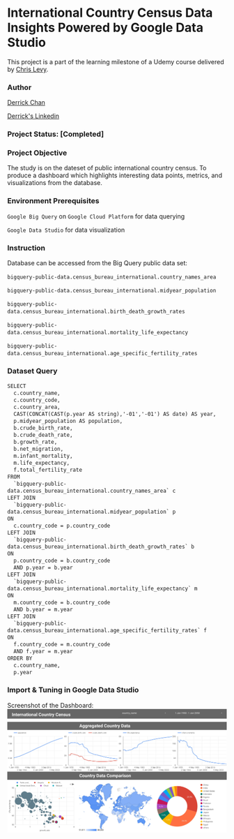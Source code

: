 # International Country Census Data Insights Powered by Google Data Studio
This project is a part of the learning milestone of a Udemy course delivered by [Chris Levy](https://www.udemy.com/sql-for-data-science-with-google-big-query/). 

### Author
[Derrick Chan](https://github.com/zhenyu92)

[Derrick's Linkedin](https://www.linkedin.com/in/zychan/)

### Project Status: [Completed]

### Project Objective
The study is on the dateset of public international country census. To produce a dashboard which highlights interesting data points, metrics, and visualizations from the database.

### Environment Prerequisites
`Google Big Query` on `Google Cloud Platform` for data querying 

`Google Data Studio` for data visualization

### Instruction
Database can be accessed from the Big Query public data set:

`bigquery-public-data.census_bureau_international.country_names_area`

`bigquery-public-data.census_bureau_international.midyear_population`

`bigquery-public-data.census_bureau_international.birth_death_growth_rates`

`bigquery-public-data.census_bureau_international.mortality_life_expectancy`

`bigquery-public-data.census_bureau_international.age_specific_fertility_rates`


### Dataset Query
```
SELECT
  c.country_name,
  c.country_code,
  c.country_area,
  CAST(CONCAT(CAST(p.year AS string),'-01','-01') AS date) AS year,
  p.midyear_population AS population,
  b.crude_birth_rate,
  b.crude_death_rate,
  b.growth_rate,
  b.net_migration,
  m.infant_mortality,
  m.life_expectancy,
  f.total_fertility_rate
FROM
  `bigquery-public-data.census_bureau_international.country_names_area` c
LEFT JOIN
  `bigquery-public-data.census_bureau_international.midyear_population` p
ON
  c.country_code = p.country_code
LEFT JOIN
  `bigquery-public-data.census_bureau_international.birth_death_growth_rates` b
ON
  p.country_code = b.country_code
  AND p.year = b.year
LEFT JOIN
  `bigquery-public-data.census_bureau_international.mortality_life_expectancy` m
ON
  m.country_code = b.country_code
  AND b.year = m.year
LEFT JOIN
  `bigquery-public-data.census_bureau_international.age_specific_fertility_rates` f
ON
  f.country_code = m.country_code
  AND f.year = m.year
ORDER BY
  c.country_name,
  p.year
```

### Import & Tuning in Google Data Studio
Screenshot of the Dashboard: 
![alt text](https://github.com/zhenyu92/International_Country_Census/blob/master/International_Country_Census-1.jpg "Logo Title Text 1")
